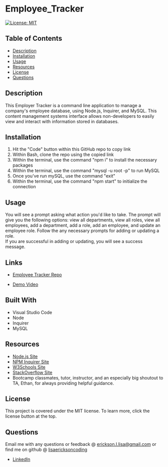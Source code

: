 # Employee_Tracker

[![License: MIT](https://img.shields.io/badge/License-MIT-yellow.svg)](https://opensource.org/licenses/MIT)

  ## Table of Contents
  * [Description](#description)
  * [Installation](#installation)
  * [Usage](#usage)
  * [Resources](#resources)
  * [License](#license)
  * [Questions](#questions)

## Description 
  This Employer Tracker is a command line application to manage a company's employee database, using Node.js, Inquirer, and MySQL. This content management systems interface allows  non-developers to easily view and interact with information stored in databases.


## Installation
1. Hit the "Code" button within this GitHub repo to copy link
2. Within Bash, clone the repo using the copied link
3. Within the terminal, use the command "npm i" to install the necessary packages
4. Within the terminal, use the command "mysql -u root -p" to run MySQL
5. Once you've run mySQL, use the command "exit"
6. Within the terminal, use the command "npm start" to initialize the connection

## Usage
You will see a prompt asking what action you'd like to take.
The prompt will give you the following options: view all departments, view all roles, view all employees, add a department, add a role, add an employee, and update an employee role.
Follow the any necessary prompts for adding or updating a role.  
If you are successful in adding or updating, you will see a success message.

## Links

- [Employee Tracker Repo](https://github.com/lisaericksoncoding/Employee_Tracker "Employee Tracker Repo")

- [Demo Video](https://lisaericksoncoding.github.io/Note_Taker "Demo Video")

## Built With
- Visual Studio Code
- Node
- Inquirer
- MySQL

## Resources
- [Node.js Site](https://nodejs.org/en/ "Node.js")
- [NPM Inquirer Site](https://www.npmjs.com/package/inquirer "Inquirer.js")
- [W3Schools Site](https://www.w3schools.com "W3Schools")
- [StackOverflow Site](https://stackoverflow.com/ "Stack Overflow")
- Bootcamp classmates, tutor, instructor, and an especially big shoutout to TA, Ethan, for always providing helpful guidance.

## License
This project is covered under the MIT license. To learn more, click the license button at the top.

## Questions 
Email me with any questions or feedback @ erickson.l.lisa@gmail.com or find me on github @ [lisaericksoncoding](https://github.com/lisaericksoncoding)
- [LinkedIn](https://www.linkedin.com/in/lisalerickson/ "Lisa Erickson")